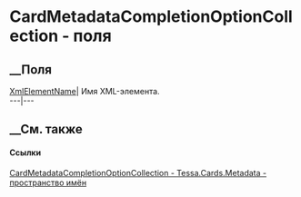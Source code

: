 # CardMetadataCompletionOptionCollection - поля
##  __Поля
[XmlElementName](F_Tessa_Cards_Metadata_CardMetadataCompletionOptionCollection_XmlElementName.htm)|
Имя XML-элемента.  
---|---  
## __См. также
#### Ссылки
[CardMetadataCompletionOptionCollection -
](T_Tessa_Cards_Metadata_CardMetadataCompletionOptionCollection.htm)
[Tessa.Cards.Metadata - пространство имён](N_Tessa_Cards_Metadata.htm)
